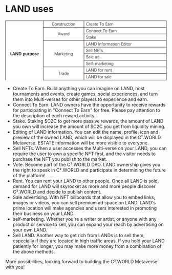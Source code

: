 # LAND uses

![LAND purpose](<../../.gitbook/assets/image (1).png>)

* Create To Earn. Build anything you can imagine on LAND, host tournaments and events, create games, social experiences, and turn them into Multi-verses for other players to experience and earn.
* Connect To Earn. LAND owners have the opportunity to receive rewards for participating in "Connect To Earn" for free. Please pay attention to the description of each reward activity.
* Stake. Staking $C2C to get more passive rewards, the amount of LAND you own will increase the amount of $C2C you get from liquidity mining.
* Editing of LAND information. You can edit the name, profile, icon and preview of the owned LAND, which will be displayed in the C².WORLD Metaverse. ESTATE information will be more visible to everyone.
* Sell NFTs. When a user accesses the Multi-verse on your LAND, you can require the user to own a specific NFT first, and the visitor needs to purchase the NFT you publish to the market.
* Vote. Become part of the C².WORLD DAO. LAND ownership gives you the right to speak in C².WORLD and participate in determining the future of the platform!
* Rent. You can rent your LAND to other people. Once all LAND is sold, demand for LAND will skyrocket as more and more people discover C².WORLD and decide to publish content.
* Sale advertising. With NFT billboards that allow you to embed links, images or videos, you can sell premium ad space on LAND. LAND's prime location will make agencies and users interested in promoting their business on your LAND.
* self-marketing. Whether you're a writer or artist, or anyone with any product or service to sell, you can expand your reach by advertising on your own LAND.
* Sell LAND. Another way to get rich from LANDs is to sell them, especially if they are located in high traffic areas. If you hold your LAND patiently for longer, you may make more money from a combination of the above methods.

More possibilities, looking forward to building the C².WORLD Metaverse with you!
